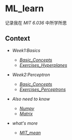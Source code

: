 # ML_learn
记录我在 *MIT 6.036* 中所学所思

## Context

* *Week1:Basics*
  
  * *[Basic_Concepts](md/wk1_basic.md)*
  * *[Exercises_Hyperplanes](md/wk1_exercises.md)*
* *Week2:Perceptron*
  
  * *[Basic_Concepts](md/wk2_basic.md)*
  * *[Exercises_Perceptrons](md/wk2_exercises.md)*


* *Also need to know*
   * *[Numpy](md/numpy.md)*
   * *[Matrix](md/matrix.md)*

* *what's more*
   * *[MIT_mean](md/MIT.md)*